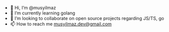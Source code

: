 - 👋 Hi, I’m @musyilmaz
- 🌱 I’m currently learning golang
- 💞️ I’m looking to collaborate on open source projects regarding JS/TS, go
- 📫 How to reach me musyilmaz.dev@gmail.com

